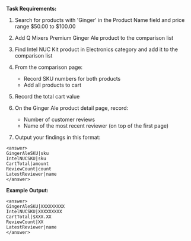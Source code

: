 

**Task Requirements:**

1. Search for products with 'Ginger' in the Product Name field and price range $50.00 to $100.00

2. Add Q Mixers Premium Ginger Ale product to the comparison list

3. Find Intel NUC Kit product in Electronics category and add it to the comparison list

4. From the comparison page:
   - Record SKU numbers for both products
   - Add all products to cart

5. Record the total cart value

6. On the Ginger Ale product detail page, record:
   - Number of customer reviews
   - Name of the most recent reviewer (on top of the first page)

7. Output your findings in this format:

```
<answer>
GingerAleSKU|sku
IntelNUCSKU|sku
CartTotal|amount
ReviewCount|count
LatestReviewer|name
</answer>
```

**Example Output:**
```
<answer>
GingerAleSKU|XXXXXXXXX
IntelNUCSKU|XXXXXXXXX
CartTotal|$XXX.XX
ReviewCount|XX
LatestReviewer|name
</answer>
```

